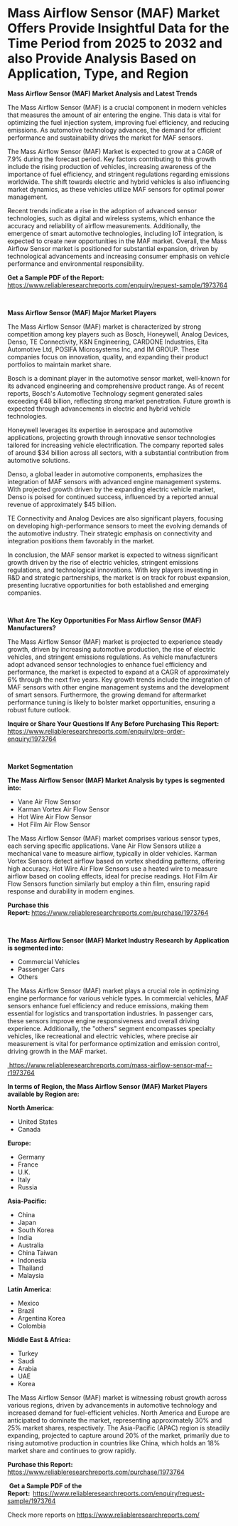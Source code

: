 <p><h1>Mass Airflow Sensor (MAF) Market Offers Provide Insightful Data for the Time Period from 2025 to 2032 and also Provide Analysis Based on Application, Type, and Region</h1></p><p><strong>Mass Airflow Sensor (MAF) Market Analysis and Latest Trends</strong></p>
<p><p>The Mass Airflow Sensor (MAF) is a crucial component in modern vehicles that measures the amount of air entering the engine. This data is vital for optimizing the fuel injection system, improving fuel efficiency, and reducing emissions. As automotive technology advances, the demand for efficient performance and sustainability drives the market for MAF sensors.</p><p>The Mass Airflow Sensor (MAF) Market is expected to grow at a CAGR of 7.9% during the forecast period. Key factors contributing to this growth include the rising production of vehicles, increasing awareness of the importance of fuel efficiency, and stringent regulations regarding emissions worldwide. The shift towards electric and hybrid vehicles is also influencing market dynamics, as these vehicles utilize MAF sensors for optimal power management.</p><p>Recent trends indicate a rise in the adoption of advanced sensor technologies, such as digital and wireless systems, which enhance the accuracy and reliability of airflow measurements. Additionally, the emergence of smart automotive technologies, including IoT integration, is expected to create new opportunities in the MAF market. Overall, the Mass Airflow Sensor market is positioned for substantial expansion, driven by technological advancements and increasing consumer emphasis on vehicle performance and environmental responsibility.</p></p>
<p><strong>Get a Sample PDF of the Report:&nbsp;</strong> <a href="https://www.reliableresearchreports.com/enquiry/request-sample/1973764?utm_campaign=10&utm_medium=2&utm_source=Github&utm_content=ia&utm_term=01032025&utm_id=mass-airflow-sensor-maf">https://www.reliableresearchreports.com/enquiry/request-sample/1973764</a></p>
<p>&nbsp;</p>
<p><strong>Mass Airflow Sensor (MAF) Major Market Players</strong></p>
<p><p>The Mass Airflow Sensor (MAF) market is characterized by strong competition among key players such as Bosch, Honeywell, Analog Devices, Denso, TE Connectivity, K&N Engineering, CARDONE Industries, Elta Automotive Ltd, POSIFA Microsystems Inc, and IM GROUP. These companies focus on innovation, quality, and expanding their product portfolios to maintain market share.</p><p>Bosch is a dominant player in the automotive sensor market, well-known for its advanced engineering and comprehensive product range. As of recent reports, Bosch's Automotive Technology segment generated sales exceeding €48 billion, reflecting strong market penetration. Future growth is expected through advancements in electric and hybrid vehicle technologies.</p><p>Honeywell leverages its expertise in aerospace and automotive applications, projecting growth through innovative sensor technologies tailored for increasing vehicle electrification. The company reported sales of around $34 billion across all sectors, with a substantial contribution from automotive solutions.</p><p>Denso, a global leader in automotive components, emphasizes the integration of MAF sensors with advanced engine management systems. With projected growth driven by the expanding electric vehicle market, Denso is poised for continued success, influenced by a reported annual revenue of approximately $45 billion.</p><p>TE Connectivity and Analog Devices are also significant players, focusing on developing high-performance sensors to meet the evolving demands of the automotive industry. Their strategic emphasis on connectivity and integration positions them favorably in the market.</p><p>In conclusion, the MAF sensor market is expected to witness significant growth driven by the rise of electric vehicles, stringent emissions regulations, and technological innovations. With key players investing in R&D and strategic partnerships, the market is on track for robust expansion, presenting lucrative opportunities for both established and emerging companies.</p></p>
<p>&nbsp;</p>
<p><strong>What Are The Key Opportunities For Mass Airflow Sensor (MAF) Manufacturers?</strong></p>
<p><p>The Mass Airflow Sensor (MAF) market is projected to experience steady growth, driven by increasing automotive production, the rise of electric vehicles, and stringent emissions regulations. As vehicle manufacturers adopt advanced sensor technologies to enhance fuel efficiency and performance, the market is expected to expand at a CAGR of approximately 6% through the next five years. Key growth trends include the integration of MAF sensors with other engine management systems and the development of smart sensors. Furthermore, the growing demand for aftermarket performance tuning is likely to bolster market opportunities, ensuring a robust future outlook.</p></p>
<p><strong>Inquire or Share Your Questions If Any Before Purchasing This Report:</strong> <a href="https://www.reliableresearchreports.com/enquiry/pre-order-enquiry/1973764?utm_campaign=10&utm_medium=2&utm_source=Github&utm_content=ia&utm_term=01032025&utm_id=mass-airflow-sensor-maf">https://www.reliableresearchreports.com/enquiry/pre-order-enquiry/1973764</a></p>
<p>&nbsp;</p>
<p><strong>Market Segmentation</strong></p>
<p><strong>The Mass Airflow Sensor (MAF) Market Analysis by types is segmented into:</strong></p>
<p><ul><li>Vane Air Flow Sensor</li><li>Karman Vortex Air Flow Sensor</li><li>Hot Wire Air Flow Sensor</li><li>Hot Film Air Flow Sensor</li></ul></p>
<p><p>The Mass Airflow Sensor (MAF) market comprises various sensor types, each serving specific applications. Vane Air Flow Sensors utilize a mechanical vane to measure airflow, typically in older vehicles. Karman Vortex Sensors detect airflow based on vortex shedding patterns, offering high accuracy. Hot Wire Air Flow Sensors use a heated wire to measure airflow based on cooling effects, ideal for precise readings. Hot Film Air Flow Sensors function similarly but employ a thin film, ensuring rapid response and durability in modern engines.</p></p>
<p><strong>Purchase this Report:&nbsp;</strong><a href="https://www.reliableresearchreports.com/purchase/1973764?utm_campaign=10&utm_medium=2&utm_source=Github&utm_content=ia&utm_term=01032025&utm_id=mass-airflow-sensor-maf">https://www.reliableresearchreports.com/purchase/1973764</a></p>
<p>&nbsp;</p>
<p><strong>The Mass Airflow Sensor (MAF) Market Industry Research by Application is segmented into:</strong></p>
<p><ul><li>Commercial Vehicles</li><li>Passenger Cars</li><li>Others</li></ul></p>
<p><p>The Mass Airflow Sensor (MAF) market plays a crucial role in optimizing engine performance for various vehicle types. In commercial vehicles, MAF sensors enhance fuel efficiency and reduce emissions, making them essential for logistics and transportation industries. In passenger cars, these sensors improve engine responsiveness and overall driving experience. Additionally, the "others" segment encompasses specialty vehicles, like recreational and electric vehicles, where precise air measurement is vital for performance optimization and emission control, driving growth in the MAF market.</p></p>
<p><a href="https://www.reliableresearchreports.com/mass-airflow-sensor-maf--r1973764?utm_campaign=10&utm_medium=2&utm_source=Github&utm_content=ia&utm_term=01032025&utm_id=mass-airflow-sensor-maf">&nbsp;https://www.reliableresearchreports.com/mass-airflow-sensor-maf--r1973764</a></p>
<p><strong>In terms of Region, the Mass Airflow Sensor (MAF) Market Players available by Region are:</strong></p>
<p>
    <p> <strong> North America: </strong>
        <ul>
            <li>United States</li>
            <li>Canada</li>
        </ul>
        </p> 
    <p> <strong> Europe: </strong>
        <ul>
            <li>Germany</li>
            <li>France</li>
            <li>U.K.</li>
            <li>Italy</li>
            <li>Russia</li>
        </ul>
        </p> 
    <p> <strong> Asia-Pacific: </strong>
        <ul>
            <li>China</li>
            <li>Japan</li>
            <li>South Korea</li>
            <li>India</li>
            <li>Australia</li>
            <li>China Taiwan</li>
            <li>Indonesia</li>
            <li>Thailand</li>
            <li>Malaysia</li>
        </ul>
        </p> 
    <p> <strong> Latin America: </strong>
        <ul>
            <li>Mexico</li>
            <li>Brazil</li>
            <li>Argentina Korea</li>
            <li>Colombia</li>
        </ul>
        </p> 
    <p> <strong> Middle East & Africa: </strong>
        <ul>
            <li>Turkey</li>
            <li>Saudi</li>
            <li>Arabia</li>
            <li>UAE</li>
            <li>Korea</li>
        </ul>
    </p>
    </p>
<p><p>The Mass Airflow Sensor (MAF) market is witnessing robust growth across various regions, driven by advancements in automotive technology and increased demand for fuel-efficient vehicles. North America and Europe are anticipated to dominate the market, representing approximately 30% and 25% market shares, respectively. The Asia-Pacific (APAC) region is steadily expanding, projected to capture around 20% of the market, primarily due to rising automotive production in countries like China, which holds an 18% market share and continues to grow rapidly.</p></p>
<p><strong>Purchase this Report: </strong><a href="https://www.reliableresearchreports.com/purchase/1973764?utm_campaign=10&utm_medium=2&utm_source=Github&utm_content=ia&utm_term=01032025&utm_id=mass-airflow-sensor-maf">https://www.reliableresearchreports.com/purchase/1973764</a></p>
<p>&nbsp;<strong>Get a Sample PDF of the Report:&nbsp;&nbsp;</strong><a href="https://www.reliableresearchreports.com/enquiry/request-sample/1973764?utm_campaign=10&utm_medium=2&utm_source=Github&utm_content=ia&utm_term=01032025&utm_id=mass-airflow-sensor-maf">https://www.reliableresearchreports.com/enquiry/request-sample/1973764</a></p>
<p><strong></strong></p>
<p>Check more reports on <a href="https://www.reliableresearchreports.com/?utm_campaign=10&utm_medium=2&utm_source=Github&utm_content=ia&utm_term=01032025&utm_id=mass-airflow-sensor-maf">https://www.reliableresearchreports.com/</a></p>
